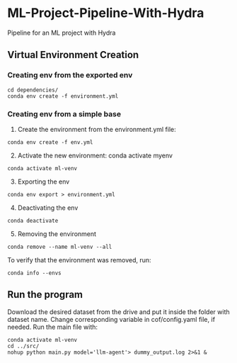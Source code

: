 # ML-Project-Pipeline-With-Hydra
Pipeline for an ML project with Hydra

## Virtual Environment Creation

### Creating env from the exported env
```
cd dependencies/
conda env create -f environment.yml
```

### Creating env from a simple base
1. Create the environment from the environment.yml file:
```
conda env create -f env.yml
```
2. Activate the new environment: conda activate myenv
```
conda activate ml-venv
```
3. Exporting the env 
```
conda env export > environment.yml
```
4. Deactivating the env
```
conda deactivate
```
5. Removing the environment
```
conda remove --name ml-venv --all
```
To verify that the environment was removed, run:
```
conda info --envs
```

## Run the program
Download the desired dataset from the drive and put it inside the folder with dataset name. 
Change corresponding variable in cof/config.yaml file, if needed. 
Run the main file with:
```
conda activate ml-venv
cd ../src/
nohup python main.py model='llm-agent'> dummy_output.log 2>&1 &
```